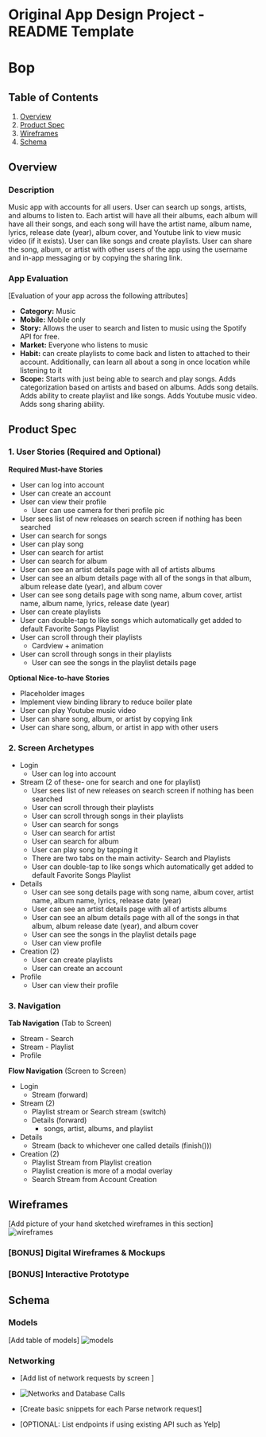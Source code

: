 Original App Design Project - README Template
===

# Bop

## Table of Contents
1. [Overview](#Overview)
1. [Product Spec](#Product-Spec)
1. [Wireframes](#Wireframes)
2. [Schema](#Schema)

## Overview
### Description
Music app with accounts for all users. User can search up songs, artists, and albums to listen to. Each artist will have all their albums, each album will have all their songs, and each song will have the artist name, album name, lyrics, release date (year), album cover, and Youtube link to view music video (if it exists). User can like songs and create playlists. User can share the song, album, or artist with other users of the app using the username and in-app messaging or by copying the sharing link. 

### App Evaluation
[Evaluation of your app across the following attributes]
- **Category:** Music
- **Mobile:** Mobile only
- **Story:** Allows the user to search and listen to music using the Spotify API for free. 
- **Market:** Everyone who listens to music
- **Habit:** can create playlists to come back and listen to attached to their account. Additionally, can learn all about a song in once location while listening to it
- **Scope:** Starts with just being able to search and play songs. Adds categorization based on artists and based on albums. Adds song details. Adds ability to create playlist and like songs. Adds Youtube music video. Adds song sharing ability. 

## Product Spec

### 1. User Stories (Required and Optional)

**Required Must-have Stories**

* User can log into account
* User can create an account
* User can view their profile
   * User can use camera for theri profile pic 
* User sees list of new releases on search screen if nothing has been searched
* User can search for songs
* User can play song
* User can search for artist 
* User can search for album
* User can see an artist details page with all of artists albums
* User can see an album details page with all of the songs in that album, album release date (year), and album cover
* User can see song details page with song name, album cover, artist name, album name, lyrics, release date (year)
* User can create playlists 
* User can double-tap to like songs which automatically get added to default Favorite Songs Playlist
* User can scroll through their playlists
   * Cardview + animation
* User can scroll through songs in their playlists 
    * User can see the songs in the playlist details page

**Optional Nice-to-have Stories**

* Placeholder images
* Implement view binding library to reduce boiler plate
* User can play Youtube music video
* User can share song, album, or artist by copying link
* User can share song, album, or artist in app with other users

### 2. Screen Archetypes

* Login
   * User can log into account
* Stream (2 of these- one for search and one for playlist)
   * User sees list of new releases on search screen if nothing has been searched
   * User can scroll through their playlists
   * User can scroll through songs in their playlists
   * User can search for songs
   * User can search for artist 
   * User can search for album
   * User can play song by tapping it
   * There are two tabs on the main activity- Search and Playlists
   * User can double-tap to like songs which automatically get added to default Favorite Songs Playlist
* Details
   * User can see song details page with song name, album cover, artist name, album name, lyrics, release date (year)
   * User can see an artist details page with all of artists albums
   * User can see an album details page with all of the songs in that album, album release date (year), and album cover
   * User can see the songs in the playlist details page
   * User can view profile
* Creation (2)
   *  User can create playlists 
   *  User can create an account
* Profile
    * User can view their profile


### 3. Navigation

**Tab Navigation** (Tab to Screen)

* Stream - Search
* Stream - Playlist
* Profile

**Flow Navigation** (Screen to Screen)

* Login
   * Stream (forward)
* Stream (2)
   * Playlist stream or Search stream (switch)
   * Details (forward)
      * songs, artist, albums, and playlist
* Details
   * Stream (back to whichever one called details (finish()))
* Creation (2)
   *  Playlist Stream from Playlist creation
   *  Playlist creation is more of a modal overlay
   *  Search Stream from Account Creation

## Wireframes
[Add picture of your hand sketched wireframes in this section]
![wireframes](https://user-images.githubusercontent.com/73396101/125350477-65223300-e324-11eb-9e90-ffb92a1ac8fe.jpeg)


### [BONUS] Digital Wireframes & Mockups

### [BONUS] Interactive Prototype

## Schema 
### Models
[Add table of models]
![models](https://user-images.githubusercontent.com/73396101/125350438-5b003480-e324-11eb-9701-8c089f812a03.jpeg)
### Networking
- [Add list of network requests by screen ]
- ![Networks and Database Calls](https://user-images.githubusercontent.com/73396101/125350403-520f6300-e324-11eb-8448-1ecf98a2de34.jpeg)

- [Create basic snippets for each Parse network request]
- [OPTIONAL: List endpoints if using existing API such as Yelp]
